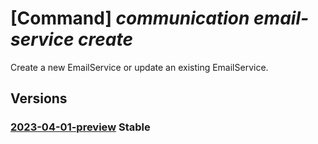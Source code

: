 # [Command] _communication email-service create_

Create a new EmailService or update an existing EmailService.

## Versions

### [2023-04-01-preview](/Resources/mgmt-plane/L3N1YnNjcmlwdGlvbnMve30vcmVzb3VyY2Vncm91cHMve30vcHJvdmlkZXJzL21pY3Jvc29mdC5jb21tdW5pY2F0aW9uL2VtYWlsc2VydmljZXMve30=/2023-04-01-preview.xml) **Stable**

<!-- mgmt-plane /subscriptions/{}/resourcegroups/{}/providers/microsoft.communication/emailservices/{} 2023-04-01-preview -->
